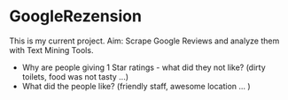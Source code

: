 # GoogleRezension
This is my current project. 
Aim: 
Scrape Google Reviews and analyze them with Text Mining Tools. 
- Why are people giving 1 Star ratings - what did they not like? (dirty toilets, food was not tasty ...) 
- What did the people like? (friendly staff, awesome location ... )
